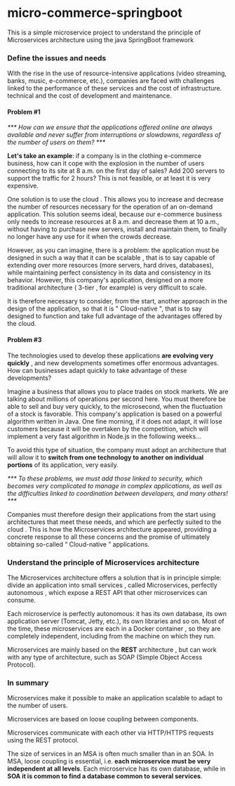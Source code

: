 # micro-commerce-springboot

This is a simple microservice project to understand the principle of Microservices architecture using the java SpringBoot framework

### Define the issues and needs
With the rise in the use of resource-intensive applications (video streaming, banks, music, e-commerce, etc.), companies are faced with challenges linked to the performance of these services and the cost of infrastructure. technical and the cost of development and maintenance.

#### Problem #1
_*** How can we ensure that the applications offered online are always available and never suffer from interruptions or slowdowns, regardless of the number of users on them? ***_

**Let's take an example**: if a company is in the clothing e-commerce business, how can it cope with the explosion in the number of users connecting to its site at 8 a.m. on the first day of sales? Add 200 servers to support the traffic for 2 hours? This is not feasible, or at least it is very expensive.

One solution is to use the cloud . This allows you to increase and decrease the number of resources necessary for the operation of an on-demand application. This solution seems ideal, because our e-commerce business only needs to increase resources at 8 a.m. and decrease them at 10 a.m., without having to purchase new servers, install and maintain them, to finally no longer have any use for it when the crowds decrease.

However, as you can imagine, there is a problem: the application must be designed in such a way that it can be scalable , that is to say capable of extending over more resources (more servers, hard drives, databases), while maintaining perfect consistency in its data and consistency in its behavior. However, this company's application, designed on a more traditional architecture ( 3-tier , for example) is very difficult to scale.

It is therefore necessary to consider, from the start, another approach in the design of the application, so that it is " Cloud-native ", that is to say designed to function and take full advantage of the advantages offered by the cloud.

#### Problem #3
The technologies used to develop these applications **are evolving very quickly** , and new developments sometimes offer enormous advantages. How can businesses adapt quickly to take advantage of these developments?

Imagine a business that allows you to place trades on stock markets. We are talking about millions of operations per second here. You must therefore be able to sell and buy very quickly, to the microsecond, when the fluctuation of a stock is favorable. This company's application is based on a powerful algorithm written in Java. One fine morning, if it does not adapt, it will lose customers because it will be overtaken by the competition, which will implement a very fast algorithm in Node.js in the following weeks...

To avoid this type of situation, the company must adopt an architecture that will allow it to **switch from one technology to another on individual portions** of its application, very easily.

_*** To these problems, we must add those linked to security, which becomes very complicated to manage in complex applications, as well as the difficulties linked to coordination between developers, and many others! ***_

Companies must therefore design their applications from the start using architectures that meet these needs, and which are perfectly suited to the cloud . This is how the Microservices architecture appeared, providing a concrete response to all these concerns and the promise of ultimately obtaining so-called “ Cloud-native ” applications.

### Understand the principle of Microservices architecture

The Microservices architecture offers a solution that is in principle simple: divide an application into small services , called Microservices, perfectly autonomous , which expose a REST API that other microservices can consume.

Each microservice is perfectly autonomous: it has its own database, its own application server (Tomcat, Jetty, etc.), its own libraries and so on. Most of the time, these microservices are each in a Docker container , so they are completely independent, including from the machine on which they run.

Microservices are mainly based on the **REST** architecture , but can work with any type of architecture, such as SOAP (Simple Object Access Protocol).

### In summary
Microservices make it possible to make an application scalable to adapt to the number of users.

Microservices are based on loose coupling between components.

Microservices communicate with each other via HTTP/HTTPS requests using the REST protocol.

The size of services in an MSA is often much smaller than in an SOA. In MSA, loose coupling is essential, i.e. **each microservice must be very independent at all levels**. Each microservice has its own database, while in **SOA it is common to find a database common to several services**. 
